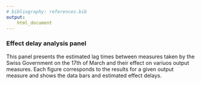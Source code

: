 ```yaml
---
# bibliography: references.bib
output: 
    html_document
---
```


### Effect delay analysis panel
This panel presents the estimated lag times between measures taken by the Swiss Government on the 17th of March and their effect on variuos output measures. Each figure corresponds to the results for a given output measure and shows the data bars and estimated effect delays. 